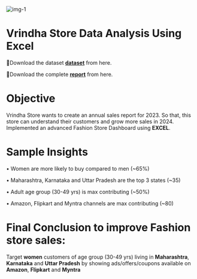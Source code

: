 
![img-1](https://github.com/Nandurisivasankar/Vrinda-Store-Data-Analysis/assets/155547931/de301b48-88f7-4adf-8fda-67fd4283a807)

# Vrindha Store Data Analysis Using Excel

  📍Download the dataset [**dataset**](https://nanduri.carrd.co/#one) from here.

  📍Download the complete [**report**](https://nanduri.carrd.co/#one) from here.

  # Objective
  Vrindha Store wants to create an annual sales report for 2023. So that, this store can understand their customers and grow more sales in 2024. Implemented an advanced Fashion Store Dashboard using **EXCEL**.

  # Sample Insights
• Women are more likely to buy compared to men (~65%)

• Maharashtra, Karnataka and Uttar Pradesh are the top 3 states (~35)

• Adult age group (30-49 yrs) is max contributing (~50%)

• Amazon, Flipkart and Myntra channels are max contributing (~80)

# Final Conclusion to improve Fashion store sales:

Target **women** customers of age group (30-49 yrs) living in **Maharashtra**, **Karnataka** and **Uttar Pradesh** by showing ads/offers/coupons available on **Amazon**, **Flipkart** and **Myntra**
